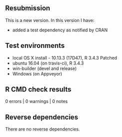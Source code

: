 ## Resubmission
This is a new version. In this version I have:

* added a test dependency as notified by CRAN

## Test environments
* local OS X install - 10.13.3 (17D47), R 3.4.3 Patched
* ubuntu 16.04 (on travis-ci), R 3.4.3
* win-builder (devel and release)
* Windows (on Appveyor)

## R CMD check results

0 errors | 0 warnings | 0 notes


## Reverse dependencies

There are no reverse dependencies.

 
